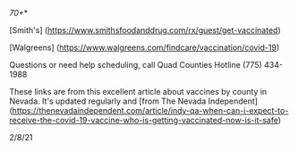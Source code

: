 *70+**

[Smith's] (https://www.smithsfoodanddrug.com/rx/guest/get-vaccinated)

[Walgreens] (https://www.walgreens.com/findcare/vaccination/covid-19)

Questions or need help scheduling, call Quad Counties Hotline (775) 434-1988

These links are from this excellent article about vaccines by county in Nevada. It's updated regularly and [from The Nevada Independent] (https://thenevadaindependent.com/article/indy-qa-when-can-i-expect-to-receive-the-covid-19-vaccine-who-is-getting-vaccinated-now-is-it-safe)

2/8/21
